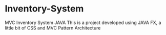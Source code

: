 # Inventory-System
MVC Inventory System JAVA
This is a project developed using JAVA FX, a little bit of CSS and MVC Pattern Architecture

